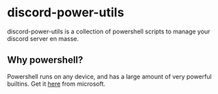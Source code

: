 # discord-power-utils

discord-power-utils is a collection of powershell scripts to manage your discord server en masse.

## Why powershell?

Powershell runs on any device, and has a large amount of very powerful builtins. Get it [here](https://learn.microsoft.com/en-us/powershell/scripting/install/installing-powershell) from microsoft.

